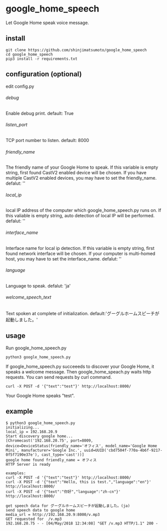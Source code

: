 # google_home_speech

Let Google Home speak voice message.

## install

```
git clone https://github.com/shinjimatsumoto/google_home_speech
cd google_home_speech
pip3 install -r requirements.txt
```

## configuration (optional)

edit config.py

###### debug

Enable debug print.
default: True

###### listen_port

TCP port number to listen.
default: 8000

###### friendly_name

The friendly name of your Google Home to speak. If this variable is empty string, first found CastV2 enabled device will be chosen. If you have multiple CastV2 enabled devices, you may have to set the friendly_name.
defalut: ''

###### local_ip

local IP address of the computer which google_home_speech.py runs on. If this valiable is empty string, auto detection of local IP will be performed.
defalut: ''

###### interface_name

Interface name for local ip detection. If this variable is empty string, first found network interface will be chosen. If your computer is multi-homed host, you may have to set the interface_name.
defalut: ''

###### language

Language to speak.
defalut: 'ja'

###### welcome_speech_text

Text spoken at complete of initialization.
default:'グーグルホームスピーチが起動しました。'


## usage

Run google_home_speech.py

```
python3 google_home_speech.py
```

If google_home_speech.py succeeeds to discover your Google Home, it speaks a welcome message. Then google_home_speach.py waits http requests. You can send requests by curl command.

```
curl -X POST -d '{"text":"test"}' http://localhost:8000/
```

Your Google Home speaks "test".


## example

```
$ python3 google_home_speech.py 
initializing...
local_ip = 192.168.20.9
Start discovery google home...
[Chromecast('192.168.20.75', port=8009, device=DeviceStatus(friendly_name='オフィス', model_name='Google Home Mini', manufacturer='Google Inc.', uuid=UUID('cbd7504f-770a-4b6f-9217-0f5f7190e37e'), cast_type='cast'))]
google home found friendly_name = オフィス
HTTP Server is ready

examples:
curl -X POST -d '{"text":"test"}' http://localhost:8000/
curl -X POST -d '{"text":"Hello, this is test.","language":"en"}' http://localhost:8000/
curl -X POST -d '{"text":"你好","language":"zh-cn"}' http://localhost:8000/

get speech data for グーグルホームスピーチが起動しました。(ja)
send speech data to google home
media_url = http://192.168.20.9:8000/v.mp3
GET requested for  /v.mp3
192.168.20.75 - - [04/May/2018 12:34:08] "GET /v.mp3 HTTP/1.1" 200 -
```





